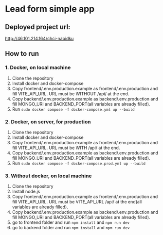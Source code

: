 # Lead form simple app

## Deployed project url:
http://46.101.214.164/chci-nabidku

## How to run
### 1. Docker, on local machine
1. Clone the repository
2. Install docker and docker-compose
3. Copy frontend/.env.production.example as frontend/.env.production and fill VITE_API_URL. URL must be WITHOUT /api/ at the end.
4. Copy backend/.env.production.example as backend/.env.production and fill MONGO_URI and BACKEND_PORT(all variables are already filled).
5. Run `sudo docker compose -f docker-compose.yml up --build`

### 2. Docker, on server, for production
1. Clone the repository
2. Install docker and docker-compose
3. Copy frontend/.env.production.example as frontend/.env.production and fill VITE_API_URL. URL must be WITH /api/ at the end.
4. Copy backend/.env.production.example as backend/.env.production and fill MONGO_URI and BACKEND_PORT(all variables are already filled).
5. Run `sudo docker compose -f docker-compose.prod.yml up --build`

### 3. Without docker, on local machine
1. Clone the repository
2. Install node.js
3. Copy frontend/.env.production.example as frontend/.env.production and fill VITE_API_URL. URL must be VITE_API_URL /api/ at the end(all variables are already filled).
4. Copy backend/.env.production.example as backend/.env.production and fill MONGO_URI and BACKEND_PORT(all variables are already filled).
5. go to frontend folder and run `npm install` and `npm run dev`
6. go to backend folder and run `npm install` and `npm run dev`